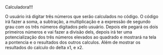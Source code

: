 Calculadora!!!

O usuário irá digitar três números que serão calculados no código. O código irá fazer a soma, a subtração, a multiplicação e a expressão de segundo grau com os três números digitados pelo usuário.
Depois ele pegará os dois primeiros números e vai fazer a divisão dels, depois irá ter uma potencialização dos três números elevados ao quadrado e mostrará na tela a pontencia e o resultados
dos outros calculos. Além de mostrar os resultados do calculo do delta x1, e x2.
